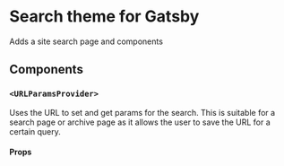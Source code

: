 # Search theme for Gatsby

Adds a site search page and components

## Components

### `<URLParamsProvider>`

Uses the URL to set and get params for the search. This is suitable for a search
page or archive page as it allows the user to save the URL for a certain query.

#### Props
